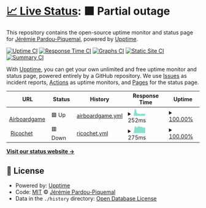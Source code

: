 # [📈 Live Status](https://jrmi.github.io/airboardgame_upptime): <!--live status--> **🟧 Partial outage**

This repository contains the open-source uptime monitor and status page for [Jérémie Pardou-Piquemal](https://airboardgame.net), powered by [Upptime](https://github.com/upptime/upptime).

[![Uptime CI](https://github.com/koj-co/upptime/workflows/Uptime%20CI/badge.svg)](https://github.com/koj-co/upptime/actions?query=workflow%3A%22Uptime+CI%22)
[![Response Time CI](https://github.com/koj-co/upptime/workflows/Response%20Time%20CI/badge.svg)](https://github.com/koj-co/upptime/actions?query=workflow%3A%22Response+Time+CI%22)
[![Graphs CI](https://github.com/koj-co/upptime/workflows/Graphs%20CI/badge.svg)](https://github.com/koj-co/upptime/actions?query=workflow%3A%22Graphs+CI%22)
[![Static Site CI](https://github.com/koj-co/upptime/workflows/Static%20Site%20CI/badge.svg)](https://github.com/koj-co/upptime/actions?query=workflow%3A%22Static+Site+CI%22)
[![Summary CI](https://github.com/koj-co/upptime/workflows/Summary%20CI/badge.svg)](https://github.com/koj-co/upptime/actions?query=workflow%3A%22Summary+CI%22)

With [Upptime](https://upptime.js.org), you can get your own unlimited and free uptime monitor and status page, powered entirely by a GitHub repository. We use [Issues](https://github.com/jrmi/airboardgame_upptime/issues) as incident reports, [Actions](https://github.com/jrmi/airboardgame_upptime/actions) as uptime monitors, and [Pages](https://jrmi.github.io/airboardgame_upptime) for the status page.

<!--start: status pages-->
<!-- This summary is generated by Upptime (https://github.com/upptime/upptime) -->
<!-- Do not edit this manually, your changes will be overwritten -->
<!-- prettier-ignore -->
| URL | Status | History | Response Time | Uptime |
| --- | ------ | ------- | ------------- | ------ |
| <img alt="" src="https://icons.duckduckgo.com/ip3/airboardgame.net.ico" height="13"> [Airboardgame](https://airboardgame.net) | 🟩 Up | [airboardgame.yml](https://github.com/jrmi/airboardgame_upptime/commits/HEAD/history/airboardgame.yml) | <details><summary><img alt="Response time graph" src="./graphs/airboardgame/response-time-week.png" height="20"> 252ms</summary><br><a href="https://jrmi.github.io/airboardgame_upptime/history/airboardgame"><img alt="Response time 250" src="https://img.shields.io/endpoint?url=https%3A%2F%2Fraw.githubusercontent.com%2Fjrmi%2Fairboardgame_upptime%2FHEAD%2Fapi%2Fairboardgame%2Fresponse-time.json"></a><br><a href="https://jrmi.github.io/airboardgame_upptime/history/airboardgame"><img alt="24-hour response time 195" src="https://img.shields.io/endpoint?url=https%3A%2F%2Fraw.githubusercontent.com%2Fjrmi%2Fairboardgame_upptime%2FHEAD%2Fapi%2Fairboardgame%2Fresponse-time-day.json"></a><br><a href="https://jrmi.github.io/airboardgame_upptime/history/airboardgame"><img alt="7-day response time 252" src="https://img.shields.io/endpoint?url=https%3A%2F%2Fraw.githubusercontent.com%2Fjrmi%2Fairboardgame_upptime%2FHEAD%2Fapi%2Fairboardgame%2Fresponse-time-week.json"></a><br><a href="https://jrmi.github.io/airboardgame_upptime/history/airboardgame"><img alt="30-day response time 258" src="https://img.shields.io/endpoint?url=https%3A%2F%2Fraw.githubusercontent.com%2Fjrmi%2Fairboardgame_upptime%2FHEAD%2Fapi%2Fairboardgame%2Fresponse-time-month.json"></a><br><a href="https://jrmi.github.io/airboardgame_upptime/history/airboardgame"><img alt="1-year response time 262" src="https://img.shields.io/endpoint?url=https%3A%2F%2Fraw.githubusercontent.com%2Fjrmi%2Fairboardgame_upptime%2FHEAD%2Fapi%2Fairboardgame%2Fresponse-time-year.json"></a></details> | <details><summary><a href="https://jrmi.github.io/airboardgame_upptime/history/airboardgame">100.00%</a></summary><a href="https://jrmi.github.io/airboardgame_upptime/history/airboardgame"><img alt="All-time uptime 100.00%" src="https://img.shields.io/endpoint?url=https%3A%2F%2Fraw.githubusercontent.com%2Fjrmi%2Fairboardgame_upptime%2FHEAD%2Fapi%2Fairboardgame%2Fuptime.json"></a><br><a href="https://jrmi.github.io/airboardgame_upptime/history/airboardgame"><img alt="24-hour uptime 100.00%" src="https://img.shields.io/endpoint?url=https%3A%2F%2Fraw.githubusercontent.com%2Fjrmi%2Fairboardgame_upptime%2FHEAD%2Fapi%2Fairboardgame%2Fuptime-day.json"></a><br><a href="https://jrmi.github.io/airboardgame_upptime/history/airboardgame"><img alt="7-day uptime 100.00%" src="https://img.shields.io/endpoint?url=https%3A%2F%2Fraw.githubusercontent.com%2Fjrmi%2Fairboardgame_upptime%2FHEAD%2Fapi%2Fairboardgame%2Fuptime-week.json"></a><br><a href="https://jrmi.github.io/airboardgame_upptime/history/airboardgame"><img alt="30-day uptime 100.00%" src="https://img.shields.io/endpoint?url=https%3A%2F%2Fraw.githubusercontent.com%2Fjrmi%2Fairboardgame_upptime%2FHEAD%2Fapi%2Fairboardgame%2Fuptime-month.json"></a><br><a href="https://jrmi.github.io/airboardgame_upptime/history/airboardgame"><img alt="1-year uptime 100.00%" src="https://img.shields.io/endpoint?url=https%3A%2F%2Fraw.githubusercontent.com%2Fjrmi%2Fairboardgame_upptime%2FHEAD%2Fapi%2Fairboardgame%2Fuptime-year.json"></a></details>
| <img alt="" src="https://icons.duckduckgo.com/ip3/ricochetjs-deploy-production.up.railway.app.ico" height="13"> [Ricochet](https://ricochetjs-deploy-production.up.railway.app/store/game?fields=_id%2Cboard%2Cowner) | 🟥 Down | [ricochet.yml](https://github.com/jrmi/airboardgame_upptime/commits/HEAD/history/ricochet.yml) | <details><summary><img alt="Response time graph" src="./graphs/ricochet/response-time-week.png" height="20"> 275ms</summary><br><a href="https://jrmi.github.io/airboardgame_upptime/history/ricochet"><img alt="Response time 466" src="https://img.shields.io/endpoint?url=https%3A%2F%2Fraw.githubusercontent.com%2Fjrmi%2Fairboardgame_upptime%2FHEAD%2Fapi%2Fricochet%2Fresponse-time.json"></a><br><a href="https://jrmi.github.io/airboardgame_upptime/history/ricochet"><img alt="24-hour response time 259" src="https://img.shields.io/endpoint?url=https%3A%2F%2Fraw.githubusercontent.com%2Fjrmi%2Fairboardgame_upptime%2FHEAD%2Fapi%2Fricochet%2Fresponse-time-day.json"></a><br><a href="https://jrmi.github.io/airboardgame_upptime/history/ricochet"><img alt="7-day response time 275" src="https://img.shields.io/endpoint?url=https%3A%2F%2Fraw.githubusercontent.com%2Fjrmi%2Fairboardgame_upptime%2FHEAD%2Fapi%2Fricochet%2Fresponse-time-week.json"></a><br><a href="https://jrmi.github.io/airboardgame_upptime/history/ricochet"><img alt="30-day response time 243" src="https://img.shields.io/endpoint?url=https%3A%2F%2Fraw.githubusercontent.com%2Fjrmi%2Fairboardgame_upptime%2FHEAD%2Fapi%2Fricochet%2Fresponse-time-month.json"></a><br><a href="https://jrmi.github.io/airboardgame_upptime/history/ricochet"><img alt="1-year response time 454" src="https://img.shields.io/endpoint?url=https%3A%2F%2Fraw.githubusercontent.com%2Fjrmi%2Fairboardgame_upptime%2FHEAD%2Fapi%2Fricochet%2Fresponse-time-year.json"></a></details> | <details><summary><a href="https://jrmi.github.io/airboardgame_upptime/history/ricochet">100.00%</a></summary><a href="https://jrmi.github.io/airboardgame_upptime/history/ricochet"><img alt="All-time uptime 99.78%" src="https://img.shields.io/endpoint?url=https%3A%2F%2Fraw.githubusercontent.com%2Fjrmi%2Fairboardgame_upptime%2FHEAD%2Fapi%2Fricochet%2Fuptime.json"></a><br><a href="https://jrmi.github.io/airboardgame_upptime/history/ricochet"><img alt="24-hour uptime 100.00%" src="https://img.shields.io/endpoint?url=https%3A%2F%2Fraw.githubusercontent.com%2Fjrmi%2Fairboardgame_upptime%2FHEAD%2Fapi%2Fricochet%2Fuptime-day.json"></a><br><a href="https://jrmi.github.io/airboardgame_upptime/history/ricochet"><img alt="7-day uptime 100.00%" src="https://img.shields.io/endpoint?url=https%3A%2F%2Fraw.githubusercontent.com%2Fjrmi%2Fairboardgame_upptime%2FHEAD%2Fapi%2Fricochet%2Fuptime-week.json"></a><br><a href="https://jrmi.github.io/airboardgame_upptime/history/ricochet"><img alt="30-day uptime 100.00%" src="https://img.shields.io/endpoint?url=https%3A%2F%2Fraw.githubusercontent.com%2Fjrmi%2Fairboardgame_upptime%2FHEAD%2Fapi%2Fricochet%2Fuptime-month.json"></a><br><a href="https://jrmi.github.io/airboardgame_upptime/history/ricochet"><img alt="1-year uptime 100.00%" src="https://img.shields.io/endpoint?url=https%3A%2F%2Fraw.githubusercontent.com%2Fjrmi%2Fairboardgame_upptime%2FHEAD%2Fapi%2Fricochet%2Fuptime-year.json"></a></details>

<!--end: status pages-->

[**Visit our status website →**](https://jrmi.github.io/airboardgame_upptime)

## 📄 License

- Powered by: [Upptime](https://github.com/upptime/upptime)
- Code: [MIT](./LICENSE) © [Jérémie Pardou-Piquemal](https://airboardgame.net)
- Data in the `./history` directory: [Open Database License](https://opendatacommons.org/licenses/odbl/1-0/)
